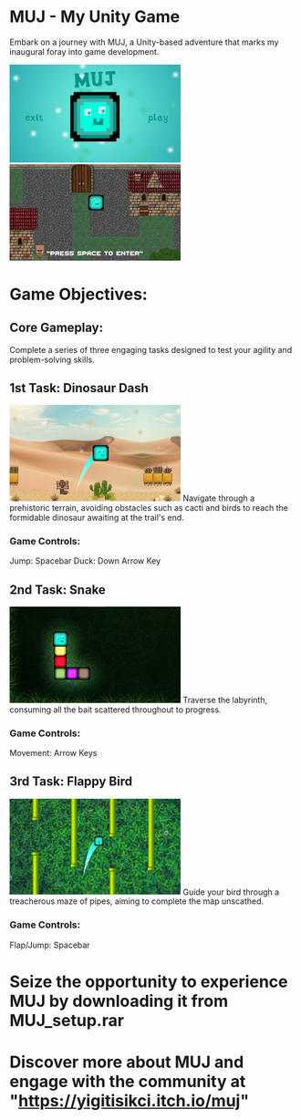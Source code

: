 # MUJ - My Unity Game
Embark on a journey with MUJ, a Unity-based adventure that marks my inaugural foray into game development.

<img src = "images/1.png" width = 300> <img src = "images/2.jpg" width = 300>

# Game Objectives:

## Core Gameplay:
Complete a series of three engaging tasks designed to test your agility and problem-solving skills.

## 1st Task: Dinosaur Dash
<img src = "images/4.png" width = 300>
Navigate through a prehistoric terrain, avoiding obstacles such as cacti and birds to reach the formidable dinosaur awaiting at the trail's end.

### Game Controls:
Jump: Spacebar
Duck: Down Arrow Key
## 2nd Task: Snake
<img src = "images/3.png" width = 300>
Traverse the labyrinth, consuming all the bait scattered throughout to progress.

### Game Controls:
Movement: Arrow Keys
## 3rd Task: Flappy Bird
<img src = "images/5.jpg" width = 300>
Guide your bird through a treacherous maze of pipes, aiming to complete the map unscathed.

### Game Controls:
Flap/Jump: Spacebar
# Seize the opportunity to experience MUJ by downloading it from MUJ_setup.rar
# Discover more about MUJ and engage with the community at "https://yigitisikci.itch.io/muj"
